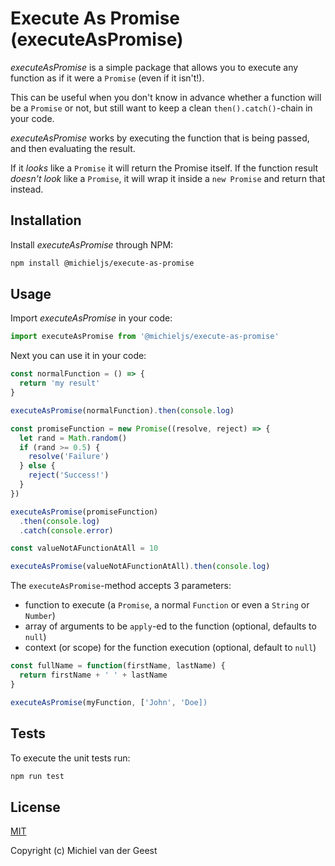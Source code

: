 # Execute As Promise (executeAsPromise)

_executeAsPromise_ is a simple package that allows you to execute any function as if it were a `Promise` (even if it isn't!).

This can be useful when you don't know in advance whether a function will be a `Promise` or not, but still want to keep a
clean `then().catch()`-chain in your code.

_executeAsPromise_ works by executing the function that is being passed, and then evaluating the result.

If it _looks_ like a `Promise` it will return the Promise itself. If the function result _doesn't look_ like a `Promise`,
it will wrap it inside a `new Promise` and return that instead.

## Installation

Install _executeAsPromise_ through NPM:

```sh
npm install @michieljs/execute-as-promise
```

## Usage

Import _executeAsPromise_ in your code:

```js
import executeAsPromise from '@michieljs/execute-as-promise'
```

Next you can use it in your code:

```js
const normalFunction = () => {
  return 'my result'
}

executeAsPromise(normalFunction).then(console.log)

const promiseFunction = new Promise((resolve, reject) => {
  let rand = Math.random()
  if (rand >= 0.5) {
    resolve('Failure')
  } else {
    reject('Success!')
  }
})

executeAsPromise(promiseFunction)
  .then(console.log)
  .catch(console.error)

const valueNotAFunctionAtAll = 10

executeAsPromise(valueNotAFunctionAtAll).then(console.log)
```

The `executeAsPromise`-method accepts 3 parameters:

- function to execute (a `Promise`, a normal `Function` or even a `String` or `Number`)
- array of arguments to be `apply`-ed to the function (optional, defaults to `null`)
- context (or scope) for the function execution (optional, default to `null`)

```js
const fullName = function(firstName, lastName) {
  return firstName + ' ' + lastName
}

executeAsPromise(myFunction, ['John', 'Doe])
```


## Tests

To execute the unit tests run:

```sh
npm run test
```

## License

[MIT](https://opensource.org/licenses/MIT)

Copyright (c) Michiel van der Geest
